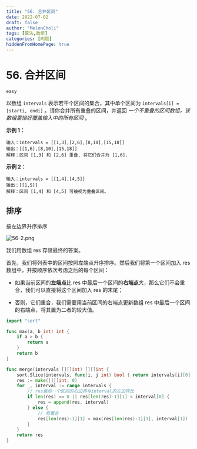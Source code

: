 ```yaml
---
title: "56. 合并区间"
date: 2022-07-02
draft: false
author: "MelonCholi"
tags: [算法,数组]
categories: [刷题]
hiddenFromHomePage: true
---
```


# 56. 合并区间

`easy`

以数组 `intervals` 表示若干个区间的集合，其中单个区间为 `intervals[i] = [starti, endi]` 。请你合并所有重叠的区间，并返回 *一个不重叠的区间数组，该数组需恰好覆盖输入中的所有区间* 。

**示例 1：**

```
输入：intervals = [[1,3],[2,6],[8,10],[15,18]]
输出：[[1,6],[8,10],[15,18]]
解释：区间 [1,3] 和 [2,6] 重叠, 将它们合并为 [1,6].
```

**示例 2：**

```
输入：intervals = [[1,4],[4,5]]
输出：[[1,5]]
解释：区间 [1,4] 和 [4,5] 可被视为重叠区间。
```

## 排序

按左边界升序排序

![56-2.png](https://markdown-1303167219.cos.ap-shanghai.myqcloud.com/50417462969bd13230276c0847726c0909873d22135775ef4022e806475d763e-56-2.png)

我们用数组 res 存储最终的答案。

首先，我们将列表中的区间按照左端点升序排序。然后我们将第一个区间加入 res 数组中，并按顺序依次考虑之后的每个区间：

- 如果当前区间的**左端点**比 res 中最后一个区间的**右端点**大，那么它们不会重合，我们可以直接将这个区间加入 res 的末尾；

- 否则，它们重合，我们需要用当前区间的右端点更新数组 res 中最后一个区间的右端点，将其置为二者的较大值。

```go
import "sort"

func max(a, b int) int {
	if a > b {
		return a
	}
	return b
}

func merge(intervals [][]int) [][]int {
	sort.Slice(intervals, func(i, j int) bool { return intervals[i][0] < intervals[j][0] })
	res := make([][]int, 0)
	for _, interval := range intervals {
		// res最后一个区间的右边界与interval的左边界比
		if len(res) == 0 || res[len(res)-1][1] < interval[0] {
			res = append(res, interval)
		} else {
			// 有重合
			res[len(res)-1][1] = max(res[len(res)-1][1], interval[1])
		}
	}
	return res
}
```

